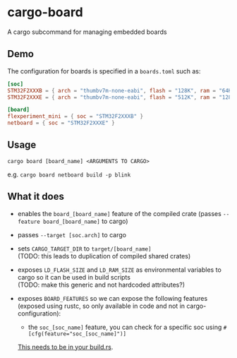 # cargo-board

A cargo subcommand for managing embedded boards

## Demo
The configuration for boards is specified in a `boards.toml` such as:

```toml
[soc]
STM32F2XXXB = { arch = "thumbv7m-none-eabi", flash = "128K", ram = "64K" }
STM32F2XXXE = { arch = "thumbv7m-none-eabi", flash = "512K", ram = "128K" }

[board]
flexperiment_mini = { soc = "STM32F2XXXB" }
netboard = { soc = "STM32F2XXXE" }
```

## Usage
`cargo board [board_name] <ARGUMENTS TO CARGO>`

e.g. `cargo board netboard build -p blink`

## What it does
- enables the `board_[board_name]` feature of the compiled crate (passes `--feature board_[board_name]` to cargo)
- passes `--target [soc.arch]` to cargo
- sets `CARGO_TARGET_DIR` to `target/[board_name]`  
  (TODO: this leads to duplication of compiled shared crates)
- exposes `LD_FLASH_SIZE` and `LD_RAM_SIZE` as environmental variables to cargo so it can be used in build scripts  
  (TODO: make this generic and not hardcoded attributes?)
- exposes `BOARD_FEATURES` so we can expose the following features  
  (exposed using rustc, so only available in code and not in cargo-configuration):
   - the `soc_[soc_name]` feature, you can check for a specific soc using `#[cfg(feature="soc_[soc_name]")]`   

  [This needs to be in your build.rs](https://github.com/steffengy/cargo-board/blob/c56b2a0ff1b0da3c91c49fb15af132191529d139/src/main.rs#L75-L83).
  
